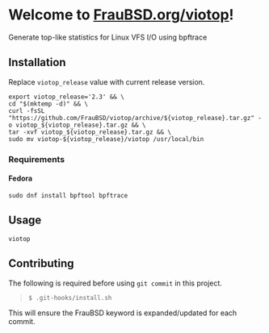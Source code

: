 [//]: # ($FrauBSD: neith00/viotop/README.md 2020-04-19 08:43:37 +0200 neith00 $)

# Welcome to [FrauBSD.org/viotop](https://fraubsd.org/viotop)!

Generate top-like statistics for Linux VFS I/O using bpftrace

## Installation

Replace `viotop_release` value with current release version.

```console
export viotop_release='2.3' && \
cd "$(mktemp -d)" && \
curl -fsSL "https://github.com/FrauBSD/viotop/archive/${viotop_release}.tar.gz" -o viotop_${viotop_release}.tar.gz && \
tar -xvf viotop_${viotop_release}.tar.gz && \
sudo mv viotop-${viotop_release}/viotop /usr/local/bin
```

### Requirements

#### Fedora

```console
sudo dnf install bpftool bpftrace  
```
## Usage

```console
viotop
```

## Contributing

The following is required before using `git commit` in this project.

> `$ .git-hooks/install.sh`

This will ensure the FrauBSD keyword is expanded/updated for each commit.
